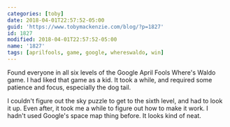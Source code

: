 ```yaml
---
categories: [toby]
date: 2018-04-01T22:57:52-05:00
guid: 'https://www.tobymackenzie.com/blog/?p=1827'
id: 1827
modified: 2018-04-01T22:57:52-05:00
name: '1827'
tags: [aprilfools, game, google, whereswaldo, win]
---
```


Found everyone in all six levels of the Google April Fools Where's Waldo game.<!--more-->  I had liked that game as a kid.  It took a while, and required some patience and focus, especially the dog tail.

I couldn't figure out the sky puzzle to get to the sixth level, and had to look it up.  Even after, it took me a while to figure out how to make it work.  I hadn't used Google's space map thing before.  It looks kind of neat.
